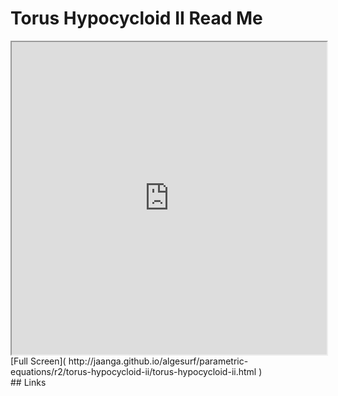Torus Hypocycloid II Read Me
===

<iframe src='http://jaanga.github.io/algesurf/parametric-equations/r2/torus-hypocycloid-ii/torus-hypocycloid-ii.html' width=100% height=500px >
There is an `iframe` here. It is not visible when viewed on github.com/algesurf. To view, please see 'Project Links' below.
</iframe>
[Full Screen]( http://jaanga.github.io/algesurf/parametric-equations/r2/torus-hypocycloid-ii/torus-hypocycloid-ii.html )
<br>
## Links 
<http://www.3d-meier.de/tut3/Seite149.html>  

